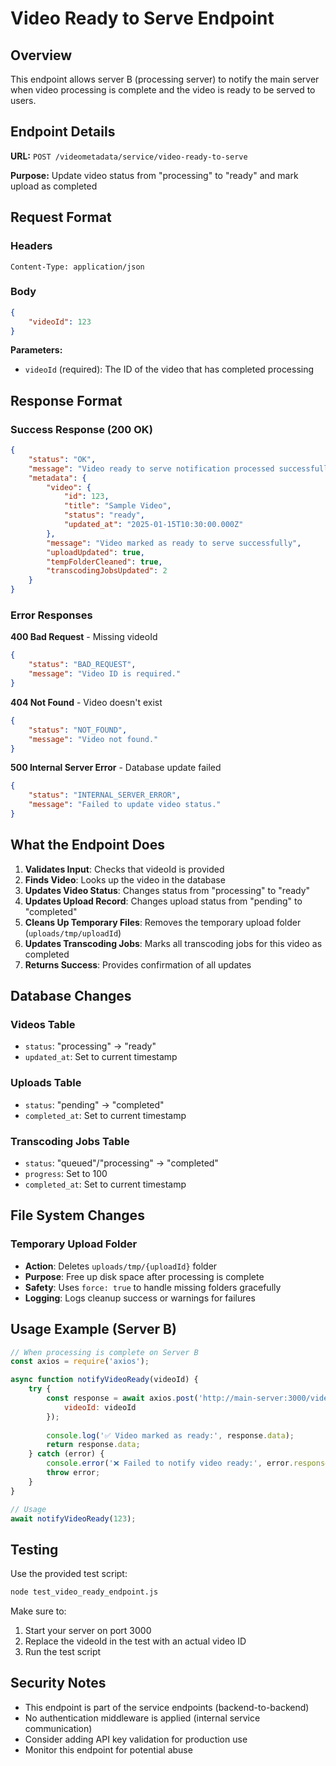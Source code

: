 # Video Ready to Serve Endpoint

## Overview
This endpoint allows server B (processing server) to notify the main server when video processing is complete and the video is ready to be served to users.

## Endpoint Details

**URL:** `POST /videometadata/service/video-ready-to-serve`

**Purpose:** Update video status from "processing" to "ready" and mark upload as completed

## Request Format

### Headers
```
Content-Type: application/json
```

### Body
```json
{
    "videoId": 123
}
```

**Parameters:**
- `videoId` (required): The ID of the video that has completed processing

## Response Format

### Success Response (200 OK)
```json
{
    "status": "OK",
    "message": "Video ready to serve notification processed successfully",
    "metadata": {
        "video": {
            "id": 123,
            "title": "Sample Video",
            "status": "ready",
            "updated_at": "2025-01-15T10:30:00.000Z"
        },
        "message": "Video marked as ready to serve successfully",
        "uploadUpdated": true,
        "tempFolderCleaned": true,
        "transcodingJobsUpdated": 2
    }
}
```

### Error Responses

**400 Bad Request** - Missing videoId
```json
{
    "status": "BAD_REQUEST",
    "message": "Video ID is required."
}
```

**404 Not Found** - Video doesn't exist
```json
{
    "status": "NOT_FOUND", 
    "message": "Video not found."
}
```

**500 Internal Server Error** - Database update failed
```json
{
    "status": "INTERNAL_SERVER_ERROR",
    "message": "Failed to update video status."
}
```

## What the Endpoint Does

1. **Validates Input**: Checks that videoId is provided
2. **Finds Video**: Looks up the video in the database
3. **Updates Video Status**: Changes status from "processing" to "ready"
4. **Updates Upload Record**: Changes upload status from "pending" to "completed"
5. **Cleans Up Temporary Files**: Removes the temporary upload folder (`uploads/tmp/uploadId`)
6. **Updates Transcoding Jobs**: Marks all transcoding jobs for this video as completed
7. **Returns Success**: Provides confirmation of all updates

## Database Changes

### Videos Table
- `status`: "processing" → "ready"
- `updated_at`: Set to current timestamp

### Uploads Table  
- `status`: "pending" → "completed"
- `completed_at`: Set to current timestamp

### Transcoding Jobs Table
- `status`: "queued"/"processing" → "completed"
- `progress`: Set to 100
- `completed_at`: Set to current timestamp

## File System Changes

### Temporary Upload Folder
- **Action**: Deletes `uploads/tmp/{uploadId}` folder
- **Purpose**: Free up disk space after processing is complete
- **Safety**: Uses `force: true` to handle missing folders gracefully
- **Logging**: Logs cleanup success or warnings for failures

## Usage Example (Server B)

```javascript
// When processing is complete on Server B
const axios = require('axios');

async function notifyVideoReady(videoId) {
    try {
        const response = await axios.post('http://main-server:3000/videometadata/service/video-ready-to-serve', {
            videoId: videoId
        });
        
        console.log('✅ Video marked as ready:', response.data);
        return response.data;
    } catch (error) {
        console.error('❌ Failed to notify video ready:', error.response?.data || error.message);
        throw error;
    }
}

// Usage
await notifyVideoReady(123);
```

## Testing

Use the provided test script:
```bash
node test_video_ready_endpoint.js
```

Make sure to:
1. Start your server on port 3000
2. Replace the videoId in the test with an actual video ID
3. Run the test script

## Security Notes

- This endpoint is part of the service endpoints (backend-to-backend)
- No authentication middleware is applied (internal service communication)
- Consider adding API key validation for production use
- Monitor this endpoint for potential abuse 